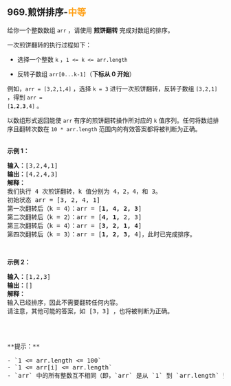 ## 969.煎饼排序-<font color=#FFA119>中等</font>


给你一个整数数组 `arr` ，请使用 **煎饼翻转** 完成对数组的排序。

一次煎饼翻转的执行过程如下：

- 选择一个整数 `k` ，`1 <= k <= arr.length`

- 反转子数组 `arr[0...k-1]`（**下标从 0 开始**）

例如，`arr = [3,2,1,4]` ，选择 `k = 3` 进行一次煎饼翻转，反转子数组 `[3,2,1]` ，得到 <code>arr = [**1**,**2**,**3**,4]</code> 。

以数组形式返回能使 `arr` 有序的煎饼翻转操作所对应的 `k` 值序列。任何将数组排序且翻转次数在 `10 * arr.length` 范围内的有效答案都将被判断为正确。<br><br>

**示例 1：**

<pre>
<b>输入：</b>[3,2,4,1]
<b>输出：</b>[4,2,4,3]
<b>解释：</b>
我们执行 4 次煎饼翻转，k 值分别为 4，2，4，和 3。
初始状态 arr = [3, 2, 4, 1]
第一次翻转后（k = 4）：arr = [<b>1, 4, 2, 3</b>]
第二次翻转后（k = 2）：arr = [<b>4, 1, </b>2, 3]
第三次翻转后（k = 4）：arr = [<b>3, 2, 1, 4</b>]
第四次翻转后（k = 3）：arr = [<b>1, 2, 3, </b>4]，此时已完成排序。 
</pre>

<br>

**示例 2：**

<pre>
<b>输入：</b>[1,2,3]
<b>输出：</b>[]
<b>解释：</b>
输入已经排序，因此不需要翻转任何内容。
请注意，其他可能的答案，如 [3，3] ，也将被判断为正确。
<pre>
<br>

**提示：**

- `1 <= arr.length <= 100`
- `1 <= arr[i] <= arr.length`
- `arr` 中的所有整数互不相同（即，`arr` 是从 `1` 到 `arr.length` 整数的一个排列）